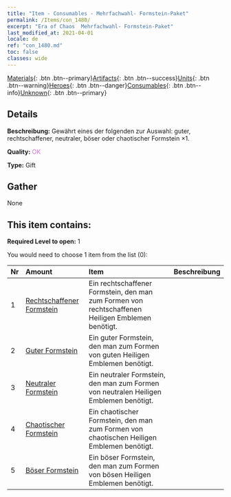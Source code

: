 ```yaml
---
title: "Item - Consumables - Mehrfachwahl- Formstein-Paket"
permalink: /Items/con_1480/
excerpt: "Era of Chaos  Mehrfachwahl- Formstein-Paket"
last_modified_at: 2021-04-01
locale: de
ref: "con_1480.md"
toc: false
classes: wide
---
```

 [Materials](/de/Items/){: .btn .btn--primary}[Artifacts](/de/Items/Artifacts/){: .btn .btn--success}[Units](/de/Items/Units/){: .btn .btn--warning}[Heroes](/de/Items/Heroes/){: .btn .btn--danger}[Consumables](/de/Items/Consumables/){: .btn .btn--info}[Unknown](/de/Items/Unknown/){: .btn .btn--primary}

## Details
 **Beschreibung:** Gewährt eines der folgenden zur Auswahl: guter, rechtschaffener, neutraler, böser oder chaotischer Formstein ×1.

 **Quality:** <span style="color: #DA70D6">OK</span>

 **Type:** Gift

## Gather

  None

## This item contains:

 **Required Level to open:** 1

 You would need to choose 1 item from the list (0):

  | Nr | Amount |     Item    | Beschreibung |
  |:---|:-------|:------------|:-----------:|
  | 1 | [Rechtschaffener Formstein](/de/Items/con_1123/) | Ein rechtschaffener Formstein, den man zum Formen von rechtschaffenen Heiligen Emblemen benötigt. | 
  | 2 | [Guter Formstein](/de/Items/con_1124/) | Ein guter Formstein, den man zum Formen von guten Heiligen Emblemen benötigt. | 
  | 3 | [Neutraler Formstein](/de/Items/con_1125/) | Ein neutraler Formstein, den man zum Formen von neutralen Heiligen Emblemen benötigt. | 
  | 4 | [Chaotischer Formstein](/de/Items/con_1126/) | Ein chaotischer Formstein, den man zum Formen von chaotischen Heiligen Emblemen benötigt. | 
  | 5 | [Böser Formstein](/de/Items/con_1127/) | Ein böser Formstein, den man zum Formen von bösen Heiligen Emblemen benötigt. | 
